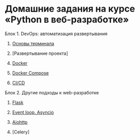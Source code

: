# Домашние задания на курсе «Python в веб-разработке»

Блок 1. DevOps: автоматизация развертывания

1. [Основы терминала](./1.1-console)

2. [Развертывание проекта]
<!-- (./1.2-deploy) -->

4. [Docker](./1.3-docker)

6. [Docker Compose](./1.4-docker-compose)

8. [CI/CD](./1.5-ci-cd)

Блок 2. Другие подходы к web-разработке

1. [Flask](./2.1-flask)

3. [Event loop. Asyncio](./2.2-asyncio)

5. [Aiohttp](./2.3-aiohttp)

7. [Celery]
<!-- (./2.4-celery) -->
